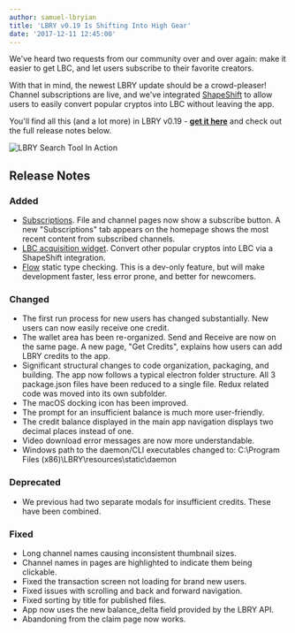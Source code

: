 ```yaml
---
author: samuel-lbryian
title: 'LBRY v0.19 Is Shifting Into High Gear'
date: '2017-12-11 12:45:00'
---
```

We've heard two requests from our community over and over again: make it easier to get LBC, and let users subscribe to their favorite creators.

With that in mind, the newest LBRY update should be a crowd-pleaser! Channel subscriptions are live, and we've integrated [ShapeShift](https://shapeshift.io) to allow users to easily convert popular cryptos into LBC without leaving the app.

You'll find all this (and a lot more) in LBRY v0.19 - **[get it here](https://lbry.io/get)** and check out the full release notes below.

![LBRY Search Tool In Action](https://spee.ch/e/subscriptions.gif)

## Release Notes

### Added
  * [Subscriptions](https://github.com/lbryio/lbry-app/issues/715). File and channel pages now show a subscribe button. A new "Subscriptions" tab appears on the homepage shows the most recent content from subscribed channels.
  * [LBC acquisition widget](https://github.com/lbryio/lbry-app/issues/609). Convert other popular cryptos into LBC via a ShapeShift integration.
  * [Flow](https://flow.org/) static type checking. This is a dev-only feature, but will make development faster, less error prone, and better for newcomers.

### Changed
  * The first run process for new users has changed substantially. New users can now easily receive one credit.
  * The wallet area has been re-organized. Send and Receive are now on the same page. A new page, "Get Credits", explains how users can add LBRY credits to the app.
  * Significant structural changes to code organization, packaging, and building. The app now follows a typical electron folder structure. All 3 package.json files have been reduced to a single file. Redux related code was moved into its own subfolder.
  * The macOS docking icon has been improved.
  * The prompt for an insufficient balance is much more user-friendly.
  * The credit balance displayed in the main app navigation displays two decimal places instead of one.
  * Video download error messages are now more understandable.
  * Windows path to the daemon/CLI executables changed to: C:\Program Files (x86)\LBRY\resources\static\daemon

### Deprecated
  * We previous had two separate modals for insufficient credits. These have been combined.
  
### Fixed
  * Long channel names causing inconsistent thumbnail sizes.
  * Channel names in pages are highlighted to indicate them being clickable.
  * Fixed the transaction screen not loading for brand new users.
  * Fixed issues with scrolling and back and forward navigation.
  * Fixed sorting by title for published files.
  * App now uses the new balance_delta field provided by the LBRY API.
  * Abandoning from the claim page now works.
